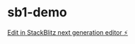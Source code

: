 # sb1-demo
  
[Edit in StackBlitz next generation editor ⚡️](https://stackblitz.com/~/github.com/crauch-4tier/sb1-demo)
